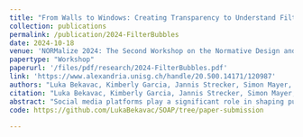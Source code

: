 ```yaml
---
title: "From Walls to Windows: Creating Transparency to Understand Filter Bubbles in Social Media"
collection: publications
permalink: /publication/2024-FilterBubbles
date: 2024-10-18
venue: 'NORMalize 2024: The Second Workshop on the Normative Design and Evaluation of Recommender Systems, co-located with the ACM Conference on Recommender Systems 2024 (RecSys 2024)'
papertype: "Workshop"
paperurl: '/files/pdf/research/2024-FilterBubbles.pdf'
link: 'https://www.alexandria.unisg.ch/handle/20.500.14171/120987'
authors: "Luka Bekavac, Kimberly Garcia, Jannis Strecker, Simon Mayer, and Aurelia Tamò-Larrieux"
citation: "Luka Bekavac, Kimberly Garcia, Jannis Strecker, Simon Mayer, and Aurelia Tamò-Larrieux. 2024. From Walls to Windows: Creating Transparency to Understand Filter Bubbles in Social Media. In NORMalize 2024: The Second Workshop on the Normative Design and Evaluation of Recommender Systems. 12 pages. "
abstract: "Social media platforms play a significant role in shaping public opinion and societal norms. Understanding this influence requires examining the diversity of content that users are exposed to. However, studying filter bubbles in social media recommender systems has proven challenging, despite extensive research in this area. In this work, we introduce SOAP (System for Observing and Analyzing Posts), a novel system designed to collect and analyze very large online platforms (VLOPs) data to study filter bubbles at scale. Our methodology aligns with established definitions and frameworks, allowing us to comprehensively explore and log filter bubbles data. From an input prompt referring to a topic, our system is capable of creating and navigating filter bubbles using a multimodal LLM. We demonstrate SOAP by creating three distinct filter bubbles in the feed of social media users, revealing a significant decline in topic diversity as fast as in 60min of scrolling. Furthermore, we validate the LLM analysis of posts through an inter-and intra-reliability testing. Finally, we open source SOAP as a robust tool for facilitating further empirical studies on filter bubbles in social media."
code: https://github.com/LukaBekavac/SOAP/tree/paper-submission
    
---
```

